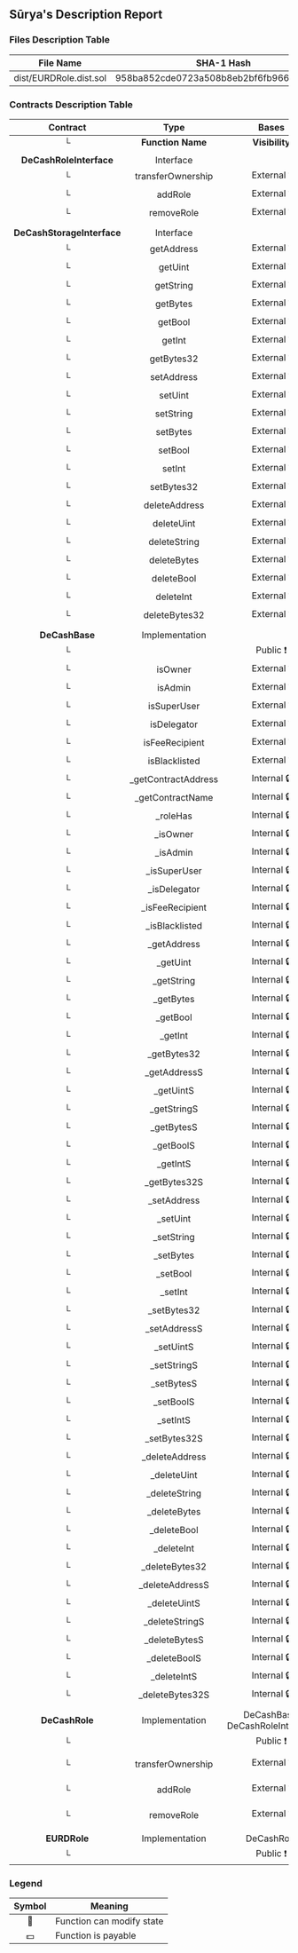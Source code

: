 ## Sūrya's Description Report

### Files Description Table


|  File Name  |  SHA-1 Hash  |
|-------------|--------------|
| dist/EURDRole.dist.sol | 958ba852cde0723a508b8eb2bf6fb966f2d24e2b |


### Contracts Description Table


|  Contract  |         Type        |       Bases      |                  |                 |
|:----------:|:-------------------:|:----------------:|:----------------:|:---------------:|
|     └      |  **Function Name**  |  **Visibility**  |  **Mutability**  |  **Modifiers**  |
||||||
| **DeCashRoleInterface** | Interface |  |||
| └ | transferOwnership | External ❗️ | 🛑  |NO❗️ |
| └ | addRole | External ❗️ | 🛑  |NO❗️ |
| └ | removeRole | External ❗️ | 🛑  |NO❗️ |
||||||
| **DeCashStorageInterface** | Interface |  |||
| └ | getAddress | External ❗️ |   |NO❗️ |
| └ | getUint | External ❗️ |   |NO❗️ |
| └ | getString | External ❗️ |   |NO❗️ |
| └ | getBytes | External ❗️ |   |NO❗️ |
| └ | getBool | External ❗️ |   |NO❗️ |
| └ | getInt | External ❗️ |   |NO❗️ |
| └ | getBytes32 | External ❗️ |   |NO❗️ |
| └ | setAddress | External ❗️ | 🛑  |NO❗️ |
| └ | setUint | External ❗️ | 🛑  |NO❗️ |
| └ | setString | External ❗️ | 🛑  |NO❗️ |
| └ | setBytes | External ❗️ | 🛑  |NO❗️ |
| └ | setBool | External ❗️ | 🛑  |NO❗️ |
| └ | setInt | External ❗️ | 🛑  |NO❗️ |
| └ | setBytes32 | External ❗️ | 🛑  |NO❗️ |
| └ | deleteAddress | External ❗️ | 🛑  |NO❗️ |
| └ | deleteUint | External ❗️ | 🛑  |NO❗️ |
| └ | deleteString | External ❗️ | 🛑  |NO❗️ |
| └ | deleteBytes | External ❗️ | 🛑  |NO❗️ |
| └ | deleteBool | External ❗️ | 🛑  |NO❗️ |
| └ | deleteInt | External ❗️ | 🛑  |NO❗️ |
| └ | deleteBytes32 | External ❗️ | 🛑  |NO❗️ |
||||||
| **DeCashBase** | Implementation |  |||
| └ | <Constructor> | Public ❗️ | 🛑  |NO❗️ |
| └ | isOwner | External ❗️ |   |NO❗️ |
| └ | isAdmin | External ❗️ |   |NO❗️ |
| └ | isSuperUser | External ❗️ |   |NO❗️ |
| └ | isDelegator | External ❗️ |   |NO❗️ |
| └ | isFeeRecipient | External ❗️ |   |NO❗️ |
| └ | isBlacklisted | External ❗️ |   |NO❗️ |
| └ | _getContractAddress | Internal 🔒 |   | |
| └ | _getContractName | Internal 🔒 |   | |
| └ | _roleHas | Internal 🔒 |   | |
| └ | _isOwner | Internal 🔒 |   | |
| └ | _isAdmin | Internal 🔒 |   | |
| └ | _isSuperUser | Internal 🔒 |   | |
| └ | _isDelegator | Internal 🔒 |   | |
| └ | _isFeeRecipient | Internal 🔒 |   | |
| └ | _isBlacklisted | Internal 🔒 |   | |
| └ | _getAddress | Internal 🔒 |   | |
| └ | _getUint | Internal 🔒 |   | |
| └ | _getString | Internal 🔒 |   | |
| └ | _getBytes | Internal 🔒 |   | |
| └ | _getBool | Internal 🔒 |   | |
| └ | _getInt | Internal 🔒 |   | |
| └ | _getBytes32 | Internal 🔒 |   | |
| └ | _getAddressS | Internal 🔒 |   | |
| └ | _getUintS | Internal 🔒 |   | |
| └ | _getStringS | Internal 🔒 |   | |
| └ | _getBytesS | Internal 🔒 |   | |
| └ | _getBoolS | Internal 🔒 |   | |
| └ | _getIntS | Internal 🔒 |   | |
| └ | _getBytes32S | Internal 🔒 |   | |
| └ | _setAddress | Internal 🔒 | 🛑  | |
| └ | _setUint | Internal 🔒 | 🛑  | |
| └ | _setString | Internal 🔒 | 🛑  | |
| └ | _setBytes | Internal 🔒 | 🛑  | |
| └ | _setBool | Internal 🔒 | 🛑  | |
| └ | _setInt | Internal 🔒 | 🛑  | |
| └ | _setBytes32 | Internal 🔒 | 🛑  | |
| └ | _setAddressS | Internal 🔒 | 🛑  | |
| └ | _setUintS | Internal 🔒 | 🛑  | |
| └ | _setStringS | Internal 🔒 | 🛑  | |
| └ | _setBytesS | Internal 🔒 | 🛑  | |
| └ | _setBoolS | Internal 🔒 | 🛑  | |
| └ | _setIntS | Internal 🔒 | 🛑  | |
| └ | _setBytes32S | Internal 🔒 | 🛑  | |
| └ | _deleteAddress | Internal 🔒 | 🛑  | |
| └ | _deleteUint | Internal 🔒 | 🛑  | |
| └ | _deleteString | Internal 🔒 | 🛑  | |
| └ | _deleteBytes | Internal 🔒 | 🛑  | |
| └ | _deleteBool | Internal 🔒 | 🛑  | |
| └ | _deleteInt | Internal 🔒 | 🛑  | |
| └ | _deleteBytes32 | Internal 🔒 | 🛑  | |
| └ | _deleteAddressS | Internal 🔒 | 🛑  | |
| └ | _deleteUintS | Internal 🔒 | 🛑  | |
| └ | _deleteStringS | Internal 🔒 | 🛑  | |
| └ | _deleteBytesS | Internal 🔒 | 🛑  | |
| └ | _deleteBoolS | Internal 🔒 | 🛑  | |
| └ | _deleteIntS | Internal 🔒 | 🛑  | |
| └ | _deleteBytes32S | Internal 🔒 | 🛑  | |
||||||
| **DeCashRole** | Implementation | DeCashBase, DeCashRoleInterface |||
| └ | <Constructor> | Public ❗️ | 🛑  | DeCashBase |
| └ | transferOwnership | External ❗️ | 🛑  | onlyLatestContract onlyOwner |
| └ | addRole | External ❗️ | 🛑  | onlyLatestContract onlySuperUser |
| └ | removeRole | External ❗️ | 🛑  | onlyLatestContract onlySuperUser |
||||||
| **EURDRole** | Implementation | DeCashRole |||
| └ | <Constructor> | Public ❗️ | 🛑  | DeCashRole |


### Legend

|  Symbol  |  Meaning  |
|:--------:|-----------|
|    🛑    | Function can modify state |
|    💵    | Function is payable |
